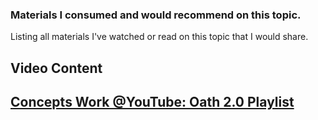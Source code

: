 
### Materials I consumed and would recommend on this topic.

Listing all materials I've watched or read on this topic that I would share.

## Video Content
[Concepts Work @YouTube: Oath 2.0 Playlist](https://www.youtube.com/playlist?list=PL8wOlV8Hv3o-a7GMEh5iZF21rD9nKtc7d)
- 
